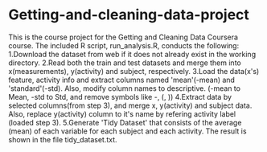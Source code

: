 # Getting-and-cleaning-data-project
This is the course project for the Getting and Cleaning Data Coursera course.
The included R script, run_analysis.R, conducts the following:
1.Download the dataset from web if it does not already exist in the working directory.
2.Read both the train and test datasets and merge them into x(measurements), y(activity) and subject, respectively.
3.Load the data(x's) feature, activity info and extract columns named 'mean'(-mean) and 'standard'(-std). Also, modify column names to descriptive. (-mean to Mean, -std to Std, and remove symbols like -, (, ))
4.Extract data by selected columns(from step 3), and merge x, y(activity) and subject data. Also, replace y(activity) column to it's name by refering activity label (loaded step 3).
5.Generate 'Tidy Dataset' that consists of the average (mean) of each variable for each subject and each activity. The result is shown in the file tidy_dataset.txt.
